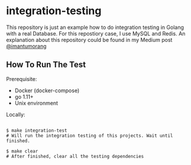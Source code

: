 # integration-testing

This repository is just an example how to do integration testing in Golang with a real Database. For this repostiory case, I use MySQL and Redis.
An explanation about this repository could be found in my Medium post [@imantumorang](https://medium.com/@imantumorang)


## How To Run The Test

Prerequisite:
- Docker (docker-compose)
- go 1.11+
- Unix environment 

Locally:

```shell

$ make integration-test
# Will run the integration testing of this projects. Wait until finished.

$ make clear
# After finished, clear all the testing dependencies
```
